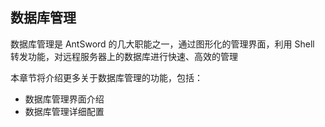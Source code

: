 数据库管理
---

数据库管理是 AntSword 的几大职能之一，通过图形化的管理界面，利用 Shell 转发功能，对远程服务器上的数据库进行快速、高效的管理

本章节将介绍更多关于数据库管理的功能，包括：

* 数据库管理界面介绍
* 数据库管理详细配置
